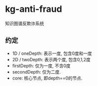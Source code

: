 # kg-anti-fraud
知识图谱反欺诈系统



## 约定

- 1D / oneDepth: 表示一度, 包含0度和一度
- 2D / twoDepth: 表示两个度, 包含0,1,2度
- firstDepth: 仅为一度, 不含0度
- secondDepth: 仅为二度.
- core: 核心节点, 即depth==0的节点.

